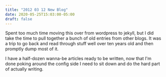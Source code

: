 ```yaml
---
title: "2012 03 12 New Blog"
date: 2020-05-25T15:03:00-05:00
draft: false
---
```


Spent too much time moving this over from wordpress to jekyll, but I did take the time to pull together a bunch of old entries from other blogs. It was a trip to go back and read through stuff well over ten years old and then promptly dump most of it. 

I have a half-dozen wanna-be articles ready to be written, now that I'm done poking around the config side I need to sit down and do the hard part of actually writing.

